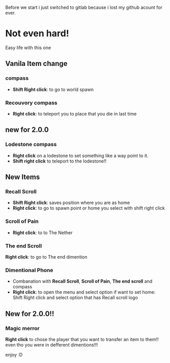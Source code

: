 Before we start i just switched to gitlab because i lost my github acount for ever.

# Not even hard!
Easy life with this one

## Vanila Item change
### compass
* __Shift Right click__: to go to world 
spawn

### Recouvory compass
* __Right click__: to teleport you to place that you die in last time 

## new for 2.0.0
### Lodestone compass
* __Right click__ on a lodestone to set something like a way
point to it.
* __Shift right click__ to teleport to the lodestone!!

## New Items
### Recall Scroll
* __Shift Right click__: saves position where you are as home
* __Right click__: to go to spawn point or home you select with shift right click

### Scroll of Pain
* __Right click__: to to The Nether

### The end Scroll
__Right click__: to go to The end dimention

### Dimentional Phone
* Combanation with **Recall Scroll**, **Scroll of Pain**, **The end scroll** and compass
* __Right click__: to open the menu and select option
if want to set home:
Shift Right click and select option that has Recall scroll logo

## New for 2.0.0!!
### Magic merror
__Right click__ to chose the player that you want to transfer an item to them!!
even tho you were in defferent dimentions!!!

enjoy :D

